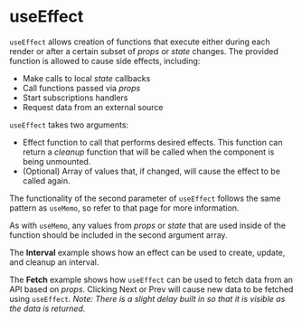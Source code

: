 # useEffect

`useEffect` allows creation of functions that execute either during each render or after a certain subset of _props_ or _state_ changes. The provided function is allowed to cause side effects, including:

* Make calls to local _state_ callbacks
* Call functions passed via _props_
* Start subscriptions handlers
* Request data from an external source

`useEffect` takes two arguments:
* Effect function to call that performs desired effects. This function can return a _cleanup_ function that will be called when the component is being unmounted.
* (Optional) Array of values that, if changed, will cause the effect to be called again.

The functionality of the second parameter of `useEffect` follows the same pattern as `useMemo`, so refer to that page for more information.

As with `useMemo`, any values from _props_ or _state_ that are used inside of the function should be included in the second argument array.

The __Interval__ example shows how an effect can be used to create, update, and cleanup an interval.

The __Fetch__ example shows how `useEffect` can be used to fetch data from an API based on _props_. Clicking Next or Prev will cause new data to be fetched using `useEffect`. _Note: There is a slight delay built in so that it is visible as the data is returned._
